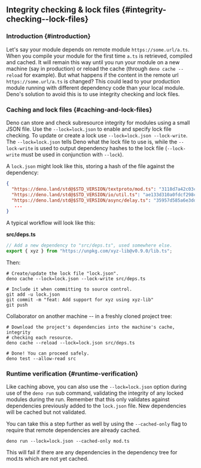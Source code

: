 ## Integrity checking & lock files {#integrity-checking--lock-files}

### Introduction {#introduction}

Let's say your module depends on remote module `https://some.url/a.ts`. When you compile your module for the first time
`a.ts` is retrieved, compiled and cached. It will remain this way until you run your module on a new machine (say in
production) or reload the cache (through `deno cache --reload` for example). But what happens if the content in the
remote url `https://some.url/a.ts` is changed? This could lead to your production module running with different
dependency code than your local module. Deno's solution to avoid this is to use integrity checking and lock files.

### Caching and lock files {#caching-and-lock-files}

Deno can store and check subresource integrity for modules using a small JSON file. Use the `--lock=lock.json` to enable
and specify lock file checking. To update or create a lock use `--lock=lock.json --lock-write`. The `--lock=lock.json`
tells Deno what the lock file to use is, while the `--lock-write` is used to output dependency hashes to the lock file
(`--lock-write` must be used in conjunction with `--lock`).

A `lock.json` might look like this, storing a hash of the file against the dependency:

```json
{
  "https://deno.land/std@$STD_VERSION/textproto/mod.ts": "3118d7a42c03c242c5a49c2ad91c8396110e14acca1324e7aaefd31a999b71a4",
  "https://deno.land/std@$STD_VERSION/io/util.ts": "ae133d310a0fdcf298cea7bc09a599c49acb616d34e148e263bcb02976f80dee",
  "https://deno.land/std@$STD_VERSION/async/delay.ts": "35957d585a6e3dd87706858fb1d6b551cb278271b03f52c5a2cb70e65e00c26a",
   ...
}
```

A typical workflow will look like this:

**src/deps.ts**

```ts
// Add a new dependency to "src/deps.ts", used somewhere else.
export { xyz } from "https://unpkg.com/xyz-lib@v0.9.0/lib.ts";
```

Then:

```shell
# Create/update the lock file "lock.json".
deno cache --lock=lock.json --lock-write src/deps.ts

# Include it when committing to source control.
git add -u lock.json
git commit -m "feat: Add support for xyz using xyz-lib"
git push
```

Collaborator on another machine -- in a freshly cloned project tree:

```shell
# Download the project's dependencies into the machine's cache, integrity
# checking each resource.
deno cache --reload --lock=lock.json src/deps.ts

# Done! You can proceed safely.
deno test --allow-read src
```

### Runtime verification {#runtime-verification}

Like caching above, you can also use the `--lock=lock.json` option during use of the `deno run` sub command, validating
the integrity of any locked modules during the run. Remember that this only validates against dependencies previously
added to the `lock.json` file. New dependencies will be cached but not validated.

You can take this a step further as well by using the `--cached-only` flag to require that remote dependencies are
already cached.

```shell
deno run --lock=lock.json --cached-only mod.ts
```

This will fail if there are any dependencies in the dependency tree for mod.ts which are not yet cached.

<!-- TODO - Add detail on dynamic imports -->
